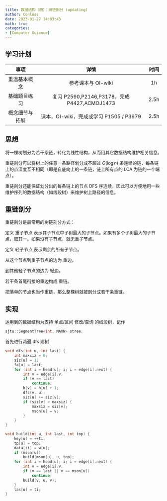 ```yaml
---
title: 数据结构（四）：树链剖分 (updating)
author: Conless
date: 2023-01-27 14:03:43
math: true
categories:
- [Computer Science]
---
```


## 学习计划

|     事项     |                        详情                        | 时间  |
| :----------: | :------------------------------------------------: | :---: |
| 重温基本概念 |                 参考课本与 OI-wiki                 |  1h   |
| 基础题目练习 | 复习 P2590,P2146,P3178，完成 P4427,ACMOJ1473 |  2.5h   |
| 概念细节与拓展 | 课本，OI-wiki，完成或学习 P1505 / P3979 | 2.5h |

## 思想

将一棵树划分为若干条链，转化为线性结构，从而用其它数据结构维护相关信息。

重链剖分可以将树上的任意一条路径划分成不超过 $O(\log n)$ 条连续的链，每条链上的点深度互不相同（即是自底向上的一条链，链上所有点的 LCA 为链的一个端点）。

重链剖分还能保证划分出的每条链上的节点 DFS 序连续，因此可以方便地用一些维护序列的数据结构（如线段树）来维护树上路径的信息。

## 重链剖分

重链剖分是最常用的树链剖分方式：

定义 重子节点 表示其子节点中子树最大的子节点。如果有多个子树最大的子节点，取其一。如果没有子节点，就无重子节点。

定义 轻子节点 表示剩余的所有子节点。

从这个节点到重子节点的边为 重边。

到其他轻子节点的边为 轻边。

若干条首尾衔接的重边构成 重链。

把落单的节点也当作重链，那么整棵树就被剖分成若干条重链。

## 实现

运用到的数据结构为支持 单点/区间 修改/查询 的线段树，记作

```cpp
sjtu::SegmentTree<int, MAXN> stree;
```

首先进行两遍 dfs 建树
```cpp
void dfs(int u, int last) {
    int maxsiz = 0;
    siz[u] = 1;
    fa[u] = last;
    for (int i = head[u]; i; i = edge[i].next) {
        int v = edge[i].v;
        if (v == last)
            continue;
        h[v] = h[u] + 1;
        dfs(v, u);
        siz[u] += siz[v];
        if (siz[v] > maxsiz) {
            maxsiz = siz[v];
            mson[u] = v;
        }
    }
}

void build(int u, int last, int top) {
    key[u] = ++ti;
    tp[u] = top;
    data[ti] = w[u];
    if (mson[u])
        build(mson[u], u, top);
    for (int i = head[u]; i; i = edge[i].next) {
        int v = edge[i].v;
        if (v == last || v == mson[u])
            continue;
        build(v, u, v);
    }
    las[u] = ti;
}
```
